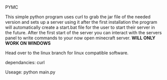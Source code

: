 PYMC

This simple python program uses curl to grab the jar file of the needed version and sets up a server using it after the first installation the program will automatically create a start.bat file for the user to start
their server in the future.  After the first start of the server you can interact with the servers panel to write commands to your now open minecraft server.
**WILL ONLY WORK ON WINDOWS**

Head over to the linux branch for linux compatible software.


dependancies:
curl

Useage: 
python main.py         
